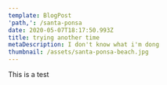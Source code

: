 ```yaml
---
template: BlogPost
'path,': /santa-ponsa
date: 2020-05-07T18:17:50.993Z
title: trying another time
metaDescription: I don't know what i'm dong
thumbnail: /assets/santa-ponsa-beach.jpg
---
```

This is a test

